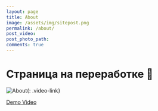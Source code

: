 ```yaml
---
layout: page
title: About
image: /assets/img/sitepost.png
permalink: /about/
post_video: 
post_photo_path: 
comments: true
---
```


# Страница на переработке :ghost:

![About](https://thumbs.gfycat.com/EarlyHomelyFoal-small.gif){: .video-link}

<a href="https://www.youtube.com/watch?v=INOtQJ_yZE4" class="video-link">Demo Video</a>